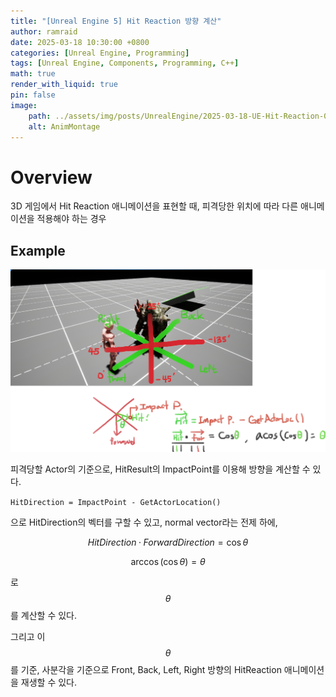 ```yaml
---
title: "[Unreal Engine 5] Hit Reaction 방향 계산"
author: ramraid
date: 2025-03-18 10:30:00 +0800
categories: [Unreal Engine, Programming]
tags: [Unreal Engine, Components, Programming, C++]
math: true
render_with_liquid: true
pin: false
image:
    path: ../assets/img/posts/UnrealEngine/2025-03-18-UE-Hit-Reaction-01.png
    alt: AnimMontage
---
```


# Overview

3D 게임에서 Hit Reaction 애니메이션을 표현할 때, 피격당한 위치에 따라 다른 애니메이션을 적용해야 하는 경우

## Example

![Calculate Theta](../assets/img/posts/UnrealEngine/2025-03-18-UE-Hit-Reaction-02.png)

피격당할 Actor의 기준으로, HitResult의 ImpactPoint를 이용해 방향을 계산할 수 있다.

`HitDirection = ImpactPoint - GetActorLocation()`

으로 HitDirection의 벡터를 구할 수 있고, normal vector라는 전제 하에,

$$HitDirection · ForwardDirection = \cos{\theta}$$

$$\arccos{(\cos{\theta})} = \theta$$

로 $$\theta$$ 를 계산할 수 있다.

그리고 이 $$\theta$$ 를 기준, 사분각을 기준으로 Front, Back, Left, Right 방향의 HitReaction 애니메이션을 재생할 수 있다.

